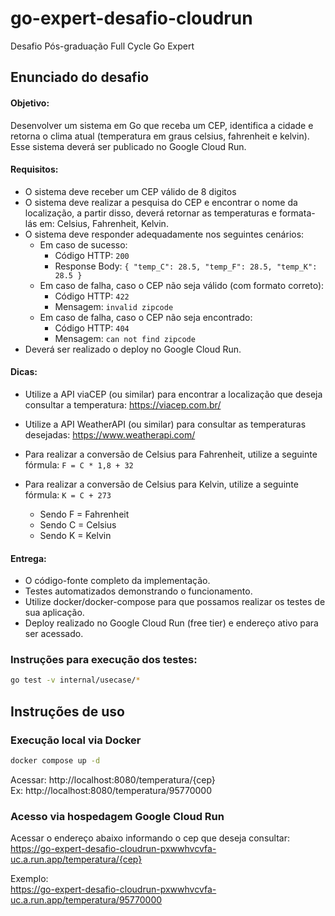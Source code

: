 # go-expert-desafio-cloudrun

Desafio Pós-graduação Full Cycle Go Expert

## Enunciado do desafio

#### Objetivo:

Desenvolver um sistema em Go que receba um CEP, identifica a cidade e retorna o clima atual (temperatura em graus celsius, fahrenheit e kelvin). Esse sistema deverá ser publicado no Google Cloud Run.

#### Requisitos:

- O sistema deve receber um CEP válido de 8 digitos
- O sistema deve realizar a pesquisa do CEP e encontrar o nome da localização, a partir disso, deverá retornar as temperaturas e formata-lás em: Celsius, Fahrenheit, Kelvin.
- O sistema deve responder adequadamente nos seguintes cenários:
  - Em caso de sucesso:
    - Código HTTP: `200`
    - Response Body: `{ "temp_C": 28.5, "temp_F": 28.5, "temp_K": 28.5 }`
  - Em caso de falha, caso o CEP não seja válido (com formato correto):
    - Código HTTP: `422`
    - Mensagem: `invalid zipcode`
  - ​Em caso de falha, caso o CEP não seja encontrado:
    - Código HTTP: `404`
    - Mensagem: `can not find zipcode`
- Deverá ser realizado o deploy no Google Cloud Run.

#### Dicas:

- Utilize a API viaCEP (ou similar) para encontrar a localização que deseja consultar a temperatura: https://viacep.com.br/
- Utilize a API WeatherAPI (ou similar) para consultar as temperaturas desejadas: https://www.weatherapi.com/

- Para realizar a conversão de Celsius para Fahrenheit, utilize a seguinte fórmula: `F = C * 1,8 + 32`

- Para realizar a conversão de Celsius para Kelvin, utilize a seguinte fórmula: `K = C + 273`
  - Sendo F = Fahrenheit
  - Sendo C = Celsius
  - Sendo K = Kelvin

#### Entrega:

- O código-fonte completo da implementação.
- Testes automatizados demonstrando o funcionamento.
- Utilize docker/docker-compose para que possamos realizar os testes de sua aplicação.
- Deploy realizado no Google Cloud Run (free tier) e endereço ativo para ser acessado.

### Instruções para execução dos testes:

```bash
go test -v internal/usecase/*
```

## Instruções de uso

### Execução local via Docker

```bash
docker compose up -d
```

Acessar: http://localhost:8080/temperatura/{cep} \
Ex: http://localhost:8080/temperatura/95770000

### Acesso via hospedagem Google Cloud Run

Acessar o endereço abaixo informando o cep que deseja consultar:\
https://go-expert-desafio-cloudrun-pxwwhvcvfa-uc.a.run.app/temperatura/{cep}

Exemplo:\
https://go-expert-desafio-cloudrun-pxwwhvcvfa-uc.a.run.app/temperatura/95770000

